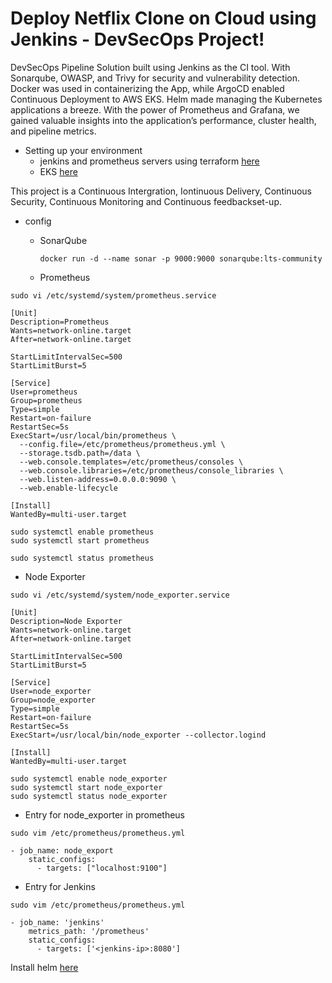 # Deploy Netflix Clone on Cloud using Jenkins - DevSecOps Project!



DevSecOps Pipeline Solution built using Jenkins as the CI tool. With Sonarqube, OWASP, and Trivy for security and vulnerability detection. Docker was used in containerizing the App, while ArgoCD enabled Continuous Deployment to AWS EKS. Helm made managing the Kubernetes applications a breeze. With the power of Prometheus and Grafana, we gained valuable insights into the application’s performance, cluster health, and pipeline metrics.

- Setting up your environment
  - jenkins and prometheus servers using terraform [here](https://github.com/rnfor-pro/monitoring-logging/blob/main/README.md)
  - EKS [here](https://github.com/rnfor-pro/monitoring-logging/blob/main/kube-EKS/README.md)


This project is a Continuous Intergration, Iontinuous Delivery, Continuous Security, Continuous Monitoring and Continuous feedbackset-up. 

- config
  - SonarQube

    ```docker run -d --name sonar -p 9000:9000 sonarqube:lts-community```
  - Prometheus
``` 
sudo vi /etc/systemd/system/prometheus.service

[Unit]
Description=Prometheus
Wants=network-online.target
After=network-online.target

StartLimitIntervalSec=500
StartLimitBurst=5

[Service]
User=prometheus
Group=prometheus
Type=simple
Restart=on-failure
RestartSec=5s
ExecStart=/usr/local/bin/prometheus \
  --config.file=/etc/prometheus/prometheus.yml \
  --storage.tsdb.path=/data \
  --web.console.templates=/etc/prometheus/consoles \
  --web.console.libraries=/etc/prometheus/console_libraries \
  --web.listen-address=0.0.0.0:9090 \
  --web.enable-lifecycle

[Install]
WantedBy=multi-user.target
``` 

```
sudo systemctl enable prometheus
sudo systemctl start prometheus

sudo systemctl status prometheus
```

- Node Exporter

```
sudo vi /etc/systemd/system/node_exporter.service

[Unit]
Description=Node Exporter
Wants=network-online.target
After=network-online.target

StartLimitIntervalSec=500
StartLimitBurst=5

[Service]
User=node_exporter
Group=node_exporter
Type=simple
Restart=on-failure
RestartSec=5s
ExecStart=/usr/local/bin/node_exporter --collector.logind

[Install]
WantedBy=multi-user.target
```

```
sudo systemctl enable node_exporter
sudo systemctl start node_exporter
sudo systemctl status node_exporter
```

- Entry for node_exporter in prometheus

```
sudo vim /etc/prometheus/prometheus.yml
```

```
- job_name: node_export
    static_configs:
      - targets: ["localhost:9100"]
```

- Entry for Jenkins
```
sudo vim /etc/prometheus/prometheus.yml
```  

```
- job_name: 'jenkins'
    metrics_path: '/prometheus'
    static_configs:
      - targets: ['<jenkins-ip>:8080']
``` 

Install helm [here](https://helm.sh/docs/intro/install/)




